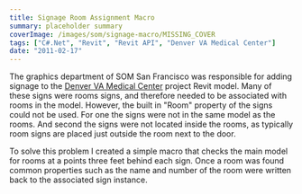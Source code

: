 ```yaml
---
title: Signage Room Assignment Macro
summary: placeholder summary
coverImage: /images/som/signage-macro/MISSING_COVER
tags: ["C#.Net", "Revit", "Revit API", "Denver VA Medical Center"]
date: "2011-02-17"
---
```


The graphics department of SOM San Francisco was responsible for adding signage to the [Denver VA Medical Center](http://www.ericanastas.com/category/portfolio/som/projects-som/dvamc/) project Revit model. Many of these signs were rooms signs, and therefore needed to be associated with rooms in the model. However, the built in "Room" property of the signs could not be used. For one the signs were not in the same model as the rooms. And second the signs were not located inside the rooms, as typically room signs are placed just outside the room next to the door.

To solve this problem I created a simple macro that checks the main model for rooms at a points three feet behind each sign. Once a room was found common properties such as the name and number of the room were written back to the associated sign instance.
